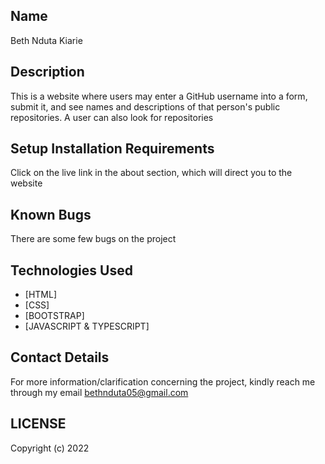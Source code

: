 ## Name
Beth Nduta Kiarie

## Description
This is a website where users may enter a GitHub username into a form, submit it, and see names and descriptions of that person's public repositories. A user can also look for repositories

## Setup Installation Requirements
Click on the live link in the about section, which will direct you to the website

## Known Bugs
There are some few bugs on the project

## Technologies Used
* [HTML]
* [CSS]
* [BOOTSTRAP]
* [JAVASCRIPT & TYPESCRIPT]
## Contact Details
For more information/clarification concerning the project, kindly reach me through my email bethnduta05@gmail.com

## LICENSE
Copyright (c) 2022